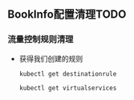 ##  BookInfo配置清理TODO

### 流量控制规则清理

* 获得我们创建的规则

  ```
  kubectl get destinationrule
  ```

  ```
  kubectl get virtualservices
  ```
